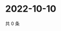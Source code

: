 # 2022-10-10

共 0 条

<!-- BEGIN WEIBO -->
<!-- 最后更新时间 Mon Oct 10 2022 16:29:59 GMT+0800 (China Standard Time) -->

<!-- END WEIBO -->
